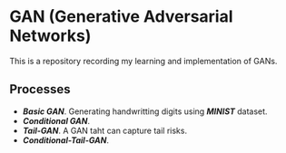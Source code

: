 # GAN (Generative Adversarial Networks)
This is a repository recording my learning and implementation of GANs.

## Processes

* ***Basic GAN***. Generating handwritting digits using ***MINIST*** dataset.
* ***Conditional GAN***.
* ***Tail-GAN***. A GAN taht can capture tail risks.
* ***Conditional-Tail-GAN***.
